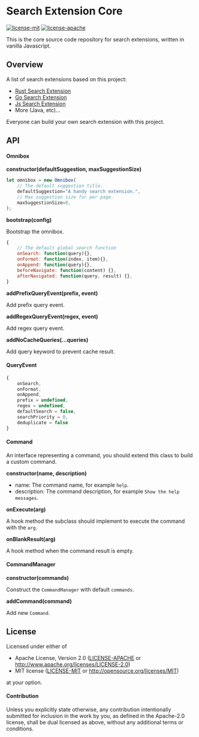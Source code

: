 # Search Extension Core

[![license-mit](https://img.shields.io/badge/license-MIT-blue.svg)](LICENSE-MIT)
[![license-apache](https://img.shields.io/badge/license-Apache-yellow.svg)](LICENSE-APACHE)

This is the core source code repository for search extensions, written in vanilla Javascript.

## Overview

A list of search extensions based on this project:

- [Rust Search Extension](https://github.com/huhu/rust-search-extension)
- [Go Search Extension](https://github.com/huhu/go-search-extension)
- [Js Search Extension](https://github.com/huhu/js-search-extension)
- More (Java, etc)...

Everyone can build your own search extension with this project.

## API

#### Omnibox

**constructor(defaultSuggestion, maxSuggestionSize)**

```js
let omnibox = new Omnibox(
    // The default suggestion title.
    defaultSuggestion="A handy search extension.",
    // Max suggestion size for per page.
    maxSuggestionSize=8,
);
```

**bootstrap(config)**

Bootstrap the omnibox.

```js
{
    // The default global search function
    onSearch: function(query){},
    onFormat: function(index, item){},
    onAppend: function(query){},
    beforeNavigate: function(content) {},
    afterNavigated: function(query, result) {},
}
```

**addPrefixQueryEvent(prefix, event)**

Add prefix query event.

**addRegexQueryEvent(regex, event)**

Add regex query event.

**addNoCacheQueries(...queries)**

Add query keyword to prevent cache result.

#### QueryEvent

```js
{
    onSearch,
    onFormat,
    onAppend,
    prefix = undefined,
    regex = undefined,
    defaultSearch = false,
    searchPriority = 0,
    deduplicate = false
}
```

#### Command

An interface representing a command, you should extend this class to build a custom command.

**constructor(name, description)**

- name: The command name, for example `help`.
- description: The command description, for example `Show the help messages`.

**onExecute(arg)**

A hook method the subclass should implement to execute the command with the `arg`.

**onBlankResult(arg)**

A hook method when the command result is empty.

#### CommandManager

**constructor(commands)**

Construct the `CommandManager` with default `commands`.

**addCommand(command)**

Add new `Command`.

## License

Licensed under either of

 * Apache License, Version 2.0 ([LICENSE-APACHE](LICENSE-APACHE) or http://www.apache.org/licenses/LICENSE-2.0)
 * MIT license ([LICENSE-MIT](LICENSE-MIT) or http://opensource.org/licenses/MIT)

at your option.

#### Contribution

Unless you explicitly state otherwise, any contribution intentionally submitted
for inclusion in the work by you, as defined in the Apache-2.0 license, shall be
dual licensed as above, without any additional terms or conditions.